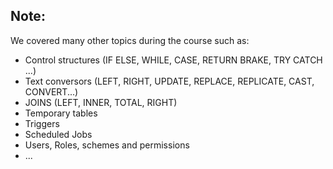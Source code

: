 ## Note:

We covered many other topics during the course such as: 
- Control structures (IF ELSE, WHILE, CASE, RETURN BRAKE, TRY CATCH ...)
- Text conversors (LEFT, RIGHT, UPDATE, REPLACE, REPLICATE, CAST, CONVERT...)
- JOINS (LEFT, INNER, TOTAL, RIGHT)
- Temporary tables
- Triggers
- Scheduled Jobs
- Users, Roles, schemes and permissions
- ...

